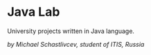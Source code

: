 # Java Lab
University projects written in Java language.

*by Michael Schastlivcev, student of ITIS, Russia*
